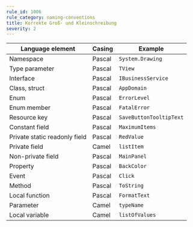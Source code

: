 ```yaml
---
rule_id: 1006
rule_category: naming-conventions
title: Korrekte Groß- und Kleinschreibung
severity: 2
---
```

| Language element                      | Casing | Example                                                                                                                                                            |
| ------------------------------------- | ------ | ------------------------------------------------------------------------------------------------------------------------------------------------------------------ |
| Namespace                             | Pascal | `System.Drawing`                                                                                                                                                   |
| Type parameter                        | Pascal | `TView`                                                                                                                                                            |
| Interface                             | Pascal | `IBusinessService`                                                                                                                                                 |
| Class, struct                         | Pascal | `AppDomain`                                                                                                                                                        |
| Enum                                  | Pascal | `ErrorLevel`                                                                                                                                                       |
| Enum member                           | Pascal | `FatalError`                                                                                                                                                       |
| Resource key                          | Pascal | `SaveButtonTooltipText`                                                                                                                                            |
| Constant field                        | Pascal | `MaximumItems`                                                                                                                                                     |
| Private static readonly field         | Pascal | `RedValue`                                                                                                                                                         |
| Private field                         | Camel  | `listItem`                                                                                                                                                         |
| Non-private field                     | Pascal | `MainPanel`                                                                                                                                                        |
| Property                              | Pascal | `BackColor`                                                                                                                                                        |
| Event                                 | Pascal | `Click`                                                                                                                                                            |
| Method                                | Pascal | `ToString`                                                                                                                                                         |
| Local function                        | Pascal | `FormatText`                                                                                                                                                       |
| Parameter                             | Camel  | `typeName`                                                                                                                                                         |
| Local variable                        | Camel  | `listOfValues`                                                                                                                                                     |